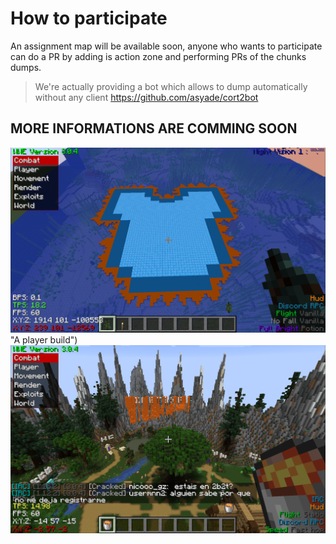 # How to participate
An assignment map will be available soon, anyone who wants to participate can do a PR by adding is action zone and performing PRs of the chunks dumps.
> We're actually providing a bot which allows to dump automatically without any client https://github.com/asyade/cort2bot

## MORE INFORMATIONS ARE COMMING SOON
![alt_text](https://github.com/asyade/cort2bot-minetexas-dump/blob/master/up.png?raw=true) "A player build")
![alt text](https://github.com/asyade/cort2bot-minetexas-dump/blob/master/spawn.png?raw=true "An overview of the future server")
